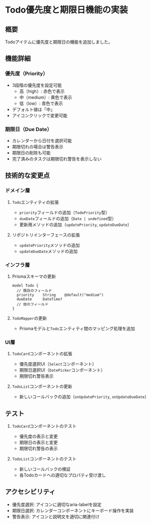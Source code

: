 # Todo優先度と期限日機能の実装

## 概要

Todoアイテムに優先度と期限日の機能を追加しました。

## 機能詳細

### 優先度（Priority）

- 3段階の優先度を設定可能
  - 高（high）: 赤色で表示
  - 中（medium）: 黄色で表示
  - 低（low）: 青色で表示
- デフォルト値は「中」
- アイコンクリックで変更可能

### 期限日（Due Date）

- カレンダーから日付を選択可能
- 期限切れの場合は警告表示
- 期限日の削除も可能
- 完了済みのタスクは期限切れ警告を表示しない

## 技術的な変更点

### ドメイン層

1. `Todo`エンティティの拡張
   - `priority`フィールドの追加（`TodoPriority`型）
   - `dueDate`フィールドの追加（`Date | undefined`型）
   - 更新用メソッドの追加（`updatePriority`, `updateDueDate`）

2. リポジトリインターフェースの拡張
   - `updatePriority`メソッドの追加
   - `updateDueDate`メソッドの追加

### インフラ層

1. Prismaスキーマの更新
   ```prisma
   model Todo {
     // 既存のフィールド
     priority    String    @default("medium")
     dueDate     DateTime?
     // 他のフィールド
   }
   ```

2. `TodoMapper`の更新
   - Prismaモデルと`Todo`エンティティ間のマッピング処理を追加

### UI層

1. `TodoCard`コンポーネントの拡張
   - 優先度選択UI（`Select`コンポーネント）
   - 期限日選択UI（`DatePicker`コンポーネント）
   - 期限切れ警告表示

2. `TodoList`コンポーネントの更新
   - 新しいコールバックの追加（`onUpdatePriority`, `onUpdateDueDate`）

## テスト

1. `TodoCard`コンポーネントのテスト
   - 優先度の表示と変更
   - 期限日の表示と変更
   - 期限切れ警告の表示

2. `TodoList`コンポーネントのテスト
   - 新しいコールバックの検証
   - 各Todoカードへの適切なプロパティ受け渡し

## アクセシビリティ

- 優先度選択: アイコンに適切なaria-labelを設定
- 期限日選択: カレンダーコンポーネントにキーボード操作を実装
- 警告表示: アイコンと説明文を適切に関連付け 